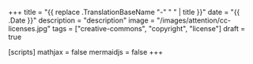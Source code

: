 +++
title = "{{ replace .TranslationBaseName "-" " " | title }}"
date =  "{{ .Date }}"
description = "description"
image = "/images/attention/cc-licenses.jpg"
tags = ["creative-commons", "copyright", "license"]
draft = true

[scripts]
  mathjax = false
  mermaidjs = false
+++















[著作権法]: http://elaws.e-gov.go.jp/search/elawsSearch/elaws_search/lsg0500/detail?lawId=345AC0000000048 "著作権法"
[Creative Commons]: https://creativecommons.org/ "Creative Commons"
[CC Licenses]: https://creativecommons.org/licenses/ "ライセンスについて - Creative Commons"
